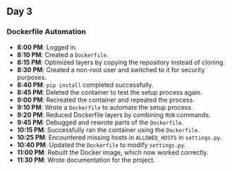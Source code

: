 ## **Day 3**

### **Dockerfile Automation**
- **8:00 PM**: Logged in.  
- **8:10 PM**: Created a `Dockerfile`.  
- **8:15 PM**: Optimized layers by copying the repository instead of cloning.  
- **8:30 PM**: Created a non-root user and switched to it for security purposes.  
- **8:40 PM**: `pip install` completed successfully.  
- **8:45 PM**: Deleted the container to test the setup process again.  
- **9:00 PM**: Recreated the container and repeated the process.  
- **9:10 PM**: Wrote a `Dockerfile` to automate the setup process.  
- **9:20 PM**: Reduced Dockerfile layers by combining `RUN` commands.  
- **9:45 PM**: Debugged and rewrote parts of the `Dockerfile`.  
- **10:15 PM**: Successfully ran the container using the `Dockerfile`.  
- **10:25 PM**: Encountered missing hosts in `ALLOWED_HOSTS` in `settings.py`.  
- **10:40 PM**: Updated the `Dockerfile` to modify `settings.py`.  
- **11:00 PM**: Rebuilt the Docker image, which now worked correctly.  
- **11:30 PM**: Wrote documentation for the project.  

